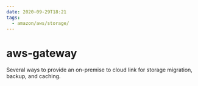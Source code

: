 ```yaml
---
date: 2020-09-29T18:21
tags:
  - amazon/aws/storage/
---
```


# aws-gateway

Several ways to provide an on-premise to cloud link for storage migration, backup, and caching.
